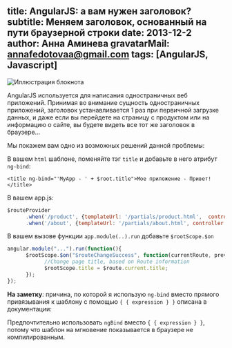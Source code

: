 title: AngularJS: а вам нужен заголовок?
subtitle: Меняем заголовок, основанный на пути браузерной строки 
date: 2013-12-2
author: Анна Аминева
gravatarMail: annafedotovaa@gmail.com
tags: [AngularJS, Javascript]
---

![Иллюстрация блокнота](/blog/images/title.png)

AngularJS используется для написания одностраничных веб приложений.  Принимая во внимание сущность одностраничных приложений, заголовок устанавливается 1 раз при первичной загрузке данных, и даже если вы перейдете на страницу с продуктом или на информацию о сайте, вы будете видеть все тот же заголовок в браузере…

<!-- more -->
Мы покажем вам одно из возможных решений данной проблемы:

В вашем `html` шаблоне, поменяйте тэг `title` и добавьте в него атрибут `ng-bind`:

```
<title ng-bind="'MyApp - ' + $root.title">Мое приложение - Привет!</title>
```

В вашем app.js:

```javascript
$routeProvider
      .when('/product', {templateUrl: '/partials/product.html',  controller: 'ProductCtrl', title: 'Наши продукт'})
      .when('/about', {templateUrl: '/partials/about.html', controller: 'AboutCtrl', title: 'О нас'});
```

В вашем вызове функции `app.module(..).run` добавьте  `$rootScope.$on`

```js
angular.module("...").run(function(){
      $rootScope.$on("$routeChangeSuccess", function(currentRoute, previousRoute){
            //Change page title, based on Route information
            $rootScope.title = $route.current.title;
      });
});
```

**На заметку**: причина, по которой я использую `ng-bind` вместо прямого привязывания к шаблону с помощью `{ { expression } }` описана в документации:

Предпочтительно использовать `ngBind` вместо `{ { expression } }`, потому что шаблон на мгновение показывается в браузере не компилированным.
